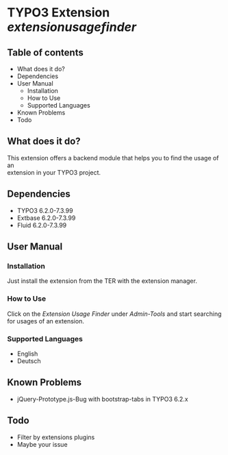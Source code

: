 # TYPO3 Extension *extensionusagefinder*

## Table of contents
- What does it do?
- Dependencies
- User Manual
  - Installation
  - How to Use
  - Supported Languages
- Known Problems
- Todo

## What does it do?
This extension offers a backend module that helps you to find the usage of an   
extension in your TYPO3 project.

## Dependencies
- TYPO3 6.2.0-7.3.99  
- Extbase 6.2.0-7.3.99  
- Fluid 6.2.0-7.3.99  

## User Manual

### Installation
Just install the extension from the TER with the extension manager.

### How to Use
Click on the *Extension Usage Finder* under *Admin-Tools* and start searching for usages of an extension.

### Supported Languages
- English
- Deutsch

## Known Problems
- jQuery-Prototype.js-Bug with bootstrap-tabs in TYPO3 6.2.x

## Todo
- Filter by extensions plugins
- Maybe your issue
